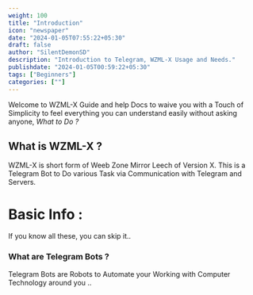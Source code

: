 ```yaml
---
weight: 100
title: "Introduction"
icon: "newspaper"
date: "2024-01-05T07:55:22+05:30"
draft: false
author: "SilentDemonSD"
description: "Introduction to Telegram, WZML-X Usage and Needs."
publishdate: "2024-01-05T00:59:22+05:30"
tags: ["Beginners"]
categories: [""]
---
```


Welcome to WZML-X Guide and help Docs to waive you with a Touch of Simplicity to feel everything you can understand easily without asking anyone, _What to Do ?_

## What is WZML-X ?
WZML-X is short form of Weeb Zone Mirror Leech of Version X. This is a Telegram Bot to Do various Task via Communication with Telegram and Servers.

# Basic Info :
If you know all these, you can skip it..

### What are Telegram Bots ?
Telegram Bots are Robots to Automate your Working with Computer Technology around you .. 

